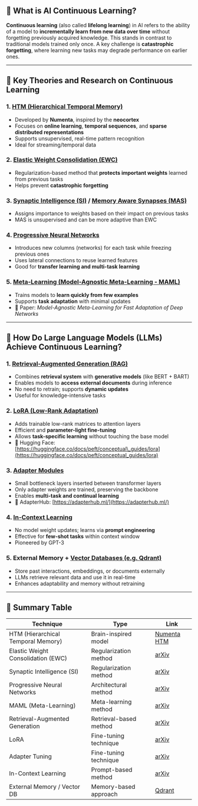 ## 🌱 What is **AI Continuous Learning**?

**Continuous learning** (also called **lifelong learning**) in AI refers to the ability of a model to **incrementally learn from new data over time** without forgetting previously acquired knowledge. This stands in contrast to traditional models trained only once. A key challenge is **catastrophic forgetting**, where learning new tasks may degrade performance on earlier ones.

---

## 🧠 Key Theories and Research on Continuous Learning

### 1. [HTM (Hierarchical Temporal Memory)](https://numenta.org/htm-theory/)

* Developed by **Numenta**, inspired by the **neocortex**
* Focuses on **online learning**, **temporal sequences**, and **sparse distributed representations**
* Supports unsupervised, real-time pattern recognition
* Ideal for streaming/temporal data

### 2. [Elastic Weight Consolidation (EWC)](https://arxiv.org/abs/1612.00796)

* Regularization-based method that **protects important weights** learned from previous tasks
* Helps prevent **catastrophic forgetting**

### 3. [Synaptic Intelligence (SI)](https://arxiv.org/abs/1711.09601) / [Memory Aware Synapses (MAS)](https://arxiv.org/abs/1711.09601)

* Assigns importance to weights based on their impact on previous tasks
* MAS is unsupervised and can be more adaptive than EWC

### 4. [Progressive Neural Networks](https://arxiv.org/abs/1606.04671)

* Introduces new columns (networks) for each task while freezing previous ones
* Uses lateral connections to reuse learned features
* Good for **transfer learning and multi-task learning**

### 5. [Meta-Learning (Model-Agnostic Meta-Learning - MAML)](https://arxiv.org/abs/1703.03400)

* Trains models to **learn quickly from few examples**
* Supports **task adaptation** with minimal updates
* 🔬 Paper: *Model-Agnostic Meta-Learning for Fast Adaptation of Deep Networks*

---

## 🤖 How Do **Large Language Models (LLMs)** Achieve Continuous Learning?

### 1. [Retrieval-Augmented Generation (RAG)](https://arxiv.org/abs/2005.11401)

* Combines **retrieval system** with **generative models** (like BERT + BART)
* Enables models to **access external documents** during inference
* No need to retrain; supports **dynamic updates**
* Useful for knowledge-intensive tasks

### 2. [LoRA (Low-Rank Adaptation)](https://arxiv.org/abs/2106.09685)

* Adds trainable low-rank matrices to attention layers
* Efficient and **parameter-light fine-tuning**
* Allows **task-specific learning** without touching the base model
* 🔧 Hugging Face: [https://huggingface.co/docs/peft/conceptual\_guides/lora](https://huggingface.co/docs/peft/conceptual_guides/lora)

### 3. [Adapter Modules](https://arxiv.org/abs/1902.00751)

* Small bottleneck layers inserted between transformer layers
* Only adapter weights are trained, preserving the backbone
* Enables **multi-task and continual learning**
* 🔧 AdapterHub: [https://adapterhub.ml/](https://adapterhub.ml/)

### 4. [In-Context Learning](https://arxiv.org/abs/2005.14165)

* No model weight updates; learns via **prompt engineering**
* Effective for **few-shot tasks** within context window
* Pioneered by GPT-3

### 5. External Memory + [Vector Databases (e.g. Qdrant)](https://qdrant.tech/)

* Store past interactions, embeddings, or documents externally
* LLMs retrieve relevant data and use it in real-time
* Enhances adaptability and memory without retraining

---

## 📘 Summary Table

| Technique                          | Type                   | Link                                           |
| ---------------------------------- | ---------------------- | ---------------------------------------------- |
| HTM (Hierarchical Temporal Memory) | Brain-inspired model   | [Numenta HTM](https://numenta.org/htm-theory/) |
| Elastic Weight Consolidation (EWC) | Regularization method  | [arXiv](https://arxiv.org/abs/1612.00796)      |
| Synaptic Intelligence (SI)         | Regularization method  | [arXiv](https://arxiv.org/abs/1711.09601)      |
| Progressive Neural Networks        | Architectural method   | [arXiv](https://arxiv.org/abs/1606.04671)      |
| MAML (Meta-Learning)               | Meta-learning method   | [arXiv](https://arxiv.org/abs/1703.03400)      |
| Retrieval-Augmented Generation     | Retrieval-based method | [arXiv](https://arxiv.org/abs/2005.11401)      |
| LoRA                               | Fine-tuning technique  | [arXiv](https://arxiv.org/abs/2106.09685)      |
| Adapter Tuning                     | Fine-tuning technique  | [arXiv](https://arxiv.org/abs/1902.00751)      |
| In-Context Learning                | Prompt-based method    | [arXiv](https://arxiv.org/abs/2005.14165)      |
| External Memory / Vector DB        | Memory-based approach  | [Qdrant](https://qdrant.tech/)                 |

